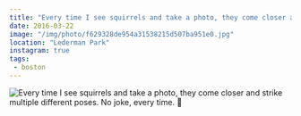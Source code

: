 ```yaml
---
title: "Every time I see squirrels and take a photo, they come closer and strike multiple different poses. No joke, every time. 🌿"
date: 2016-03-22
image: "/img/photo/f629328de954a31538215d507ba951e0.jpg"
location: "Lederman Park"
instagram: true
tags:
 - boston
---
```


![Every time I see squirrels and take a photo, they come closer and strike multiple different poses. No joke, every time. 🌿](/img/photo/f629328de954a31538215d507ba951e0.jpg)
